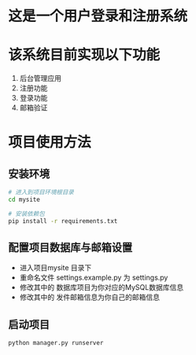 # 这是一个用户登录和注册系统
# 该系统目前实现以下功能

1. 后台管理应用
2. 注册功能
3. 登录功能
4. 邮箱验证

# 项目使用方法
## 安装环境
```bash
# 进入到项目环境根目录
cd mysite

# 安装依赖包
pip install -r requirements.txt
```

## 配置项目数据库与邮箱设置
* 进入项目mysite 目录下
* 重命名文件 settings.example.py 为 settings.py
* 修改其中的 数据库项目为你对应的MySQL数据库信息
* 修改其中的 发件邮箱信息为你自己的邮箱信息

## 启动项目
```bash
python manager.py runserver
```


